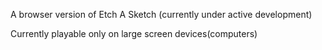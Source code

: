 A browser version of Etch A Sketch (currently under active development)

Currently playable only on large screen devices(computers)